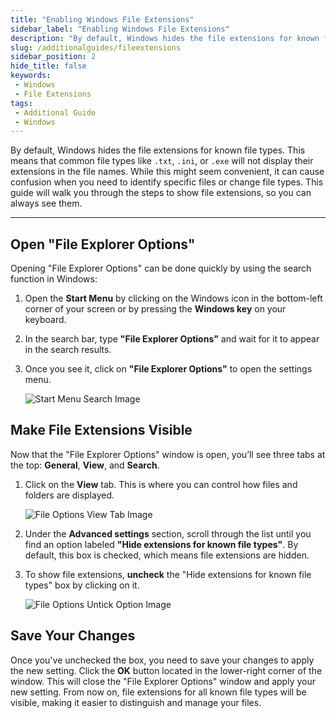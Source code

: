 ```yaml
---
title: "Enabling Windows File Extensions"
sidebar_label: "Enabling Windows File Extensions"
description: "By default, Windows hides the file extensions for known file types. This means that common file types like `.txt`, `.ini`, or `.exe` will not display their extensions in the file names."
slug: /additionalguides/fileextensions
sidebar_position: 2
hide_title: false
keywords: 
 - Windows
 - File Extensions
tags:
 - Additional Guide
 - Windows
---
```


By default, Windows hides the file extensions for known file types. This means that common file types like `.txt`, `.ini`, or `.exe` will not display their extensions in the file names. While this might seem convenient, it can cause confusion when you need to identify specific files or change file types. This guide will walk you through the steps to show file extensions, so you can always see them.

---

## Open "File Explorer Options"

Opening "File Explorer Options" can be done quickly by using the search function in Windows:

1. Open the **Start Menu** by clicking on the Windows icon in the bottom-left corner of your screen or by pressing the **Windows key** on your keyboard.

2. In the search bar, type **"File Explorer Options"** and wait for it to appear in the search results.

3. Once you see it, click on **"File Explorer Options"** to open the settings menu.

   ![Start Menu Search Image](https://assets.martysmods.com/additionalguides/windowssearchfileexploreroptions.webp)

## Make File Extensions Visible

Now that the "File Explorer Options" window is open, you’ll see three tabs at the top: **General**, **View**, and **Search**.

1. Click on the **View** tab. This is where you can control how files and folders are displayed.
   
    ![File Options View Tab Image](https://assets.martysmods.com/additionalguides/fileexploreroptionsviewtabhighlight.webp)

2. Under the **Advanced settings** section, scroll through the list until you find an option labeled **"Hide extensions for known file types"**. By default, this box is checked, which means file extensions are hidden.
   
3. To show file extensions, **uncheck** the "Hide extensions for known file types" box by clicking on it.

   ![File Options Untick Option Image](https://assets.martysmods.com/additionalguides/fileexploreroptionshideextensionsforknownfiletypeshighlight.webp)

## Save Your Changes

Once you've unchecked the box, you need to save your changes to apply the new setting. Click the **OK** button located in the lower-right corner of the window. This will close the "File Explorer Options" window and apply your new setting. From now on, file extensions for all known file types will be visible, making it easier to distinguish and manage your files.